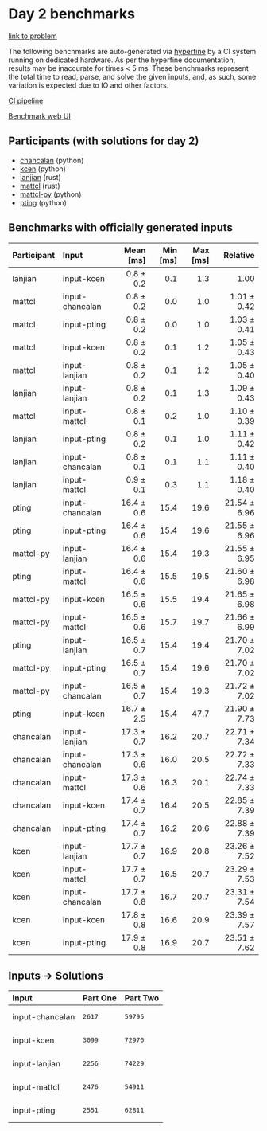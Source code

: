 # Day 2 benchmarks

[link to problem](https://adventofcode.com/2023/day/2)

The following benchmarks are auto-generated via
[hyperfine](https://github.com/sharkdp/hyperfine) by a CI system running on
dedicated hardware. As per the hyperfine documentation, results may be
inaccurate for times < 5 ms. These benchmarks represent the total time to read,
parse, and solve the given inputs, and, as such, some variation is expected due
to IO and other factors.

[CI pipeline](http://ci.papercode.net:8080/teams/main/pipelines/aoc2023)

[Benchmark web UI](https://aoc.ancalagon.black)


## Participants (with solutions for day 2)

- [chancalan](https://github.com/chancalan/aoc2023) (python)
- [kcen](https://github.com/kcen/aoc2023) (python)
- [lanjian](https://github.com/lanjian/aoc-2023) (rust)
- [mattcl](https://github.com/mattcl/aoc2023) (rust)
- [mattcl-py](https://github.com/mattcl/aoc2023-py) (python)
- [pting](https://github.com/pting/aoc2023) (python)


## Benchmarks with officially generated inputs

| Participant | Input | Mean [ms] | Min [ms] | Max [ms] | Relative |
|:---|:---|---:|---:|---:|---:|
| lanjian | input-kcen | 0.8 ± 0.2 | 0.1 | 1.3 | 1.00 |
| mattcl | input-chancalan | 0.8 ± 0.2 | 0.0 | 1.0 | 1.01 ± 0.42 |
| mattcl | input-pting | 0.8 ± 0.2 | 0.0 | 1.0 | 1.03 ± 0.41 |
| mattcl | input-kcen | 0.8 ± 0.2 | 0.1 | 1.2 | 1.05 ± 0.43 |
| mattcl | input-lanjian | 0.8 ± 0.2 | 0.1 | 1.2 | 1.05 ± 0.40 |
| lanjian | input-lanjian | 0.8 ± 0.2 | 0.1 | 1.3 | 1.09 ± 0.43 |
| mattcl | input-mattcl | 0.8 ± 0.1 | 0.2 | 1.0 | 1.10 ± 0.39 |
| lanjian | input-pting | 0.8 ± 0.2 | 0.1 | 1.0 | 1.11 ± 0.42 |
| lanjian | input-chancalan | 0.8 ± 0.1 | 0.1 | 1.1 | 1.11 ± 0.40 |
| lanjian | input-mattcl | 0.9 ± 0.1 | 0.3 | 1.1 | 1.18 ± 0.40 |
| pting | input-chancalan | 16.4 ± 0.6 | 15.4 | 19.6 | 21.54 ± 6.96 |
| pting | input-pting | 16.4 ± 0.6 | 15.4 | 19.6 | 21.55 ± 6.96 |
| mattcl-py | input-lanjian | 16.4 ± 0.6 | 15.4 | 19.3 | 21.55 ± 6.95 |
| pting | input-mattcl | 16.4 ± 0.6 | 15.5 | 19.5 | 21.60 ± 6.98 |
| mattcl-py | input-kcen | 16.5 ± 0.6 | 15.5 | 19.4 | 21.65 ± 6.98 |
| mattcl-py | input-mattcl | 16.5 ± 0.6 | 15.7 | 19.7 | 21.66 ± 6.99 |
| pting | input-lanjian | 16.5 ± 0.7 | 15.4 | 19.4 | 21.70 ± 7.02 |
| mattcl-py | input-pting | 16.5 ± 0.7 | 15.4 | 19.6 | 21.70 ± 7.02 |
| mattcl-py | input-chancalan | 16.5 ± 0.7 | 15.4 | 19.3 | 21.72 ± 7.02 |
| pting | input-kcen | 16.7 ± 2.5 | 15.4 | 47.7 | 21.90 ± 7.73 |
| chancalan | input-lanjian | 17.3 ± 0.7 | 16.2 | 20.7 | 22.71 ± 7.34 |
| chancalan | input-chancalan | 17.3 ± 0.6 | 16.0 | 20.5 | 22.72 ± 7.33 |
| chancalan | input-mattcl | 17.3 ± 0.6 | 16.3 | 20.1 | 22.74 ± 7.33 |
| chancalan | input-kcen | 17.4 ± 0.7 | 16.4 | 20.5 | 22.85 ± 7.39 |
| chancalan | input-pting | 17.4 ± 0.7 | 16.2 | 20.6 | 22.88 ± 7.39 |
| kcen | input-lanjian | 17.7 ± 0.7 | 16.9 | 20.8 | 23.26 ± 7.52 |
| kcen | input-mattcl | 17.7 ± 0.7 | 16.5 | 20.7 | 23.29 ± 7.53 |
| kcen | input-chancalan | 17.7 ± 0.8 | 16.7 | 20.7 | 23.31 ± 7.54 |
| kcen | input-kcen | 17.8 ± 0.8 | 16.6 | 20.9 | 23.39 ± 7.57 |
| kcen | input-pting | 17.9 ± 0.8 | 16.9 | 20.7 | 23.51 ± 7.62 |


## Inputs -> Solutions

| Input | Part One | Part Two |
|:---|:---|:---|
|input-chancalan|<pre>2617</pre>|<pre>59795</pre>|
|input-kcen|<pre>3099</pre>|<pre>72970</pre>|
|input-lanjian|<pre>2256</pre>|<pre>74229</pre>|
|input-mattcl|<pre>2476</pre>|<pre>54911</pre>|
|input-pting|<pre>2551</pre>|<pre>62811</pre>|